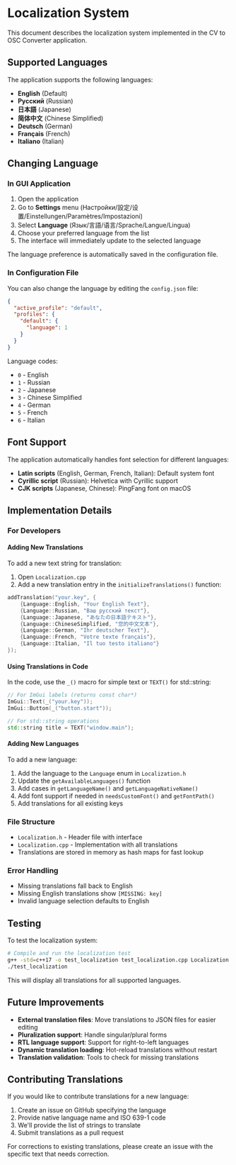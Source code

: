# Localization System

This document describes the localization system implemented in the CV to OSC Converter application.

## Supported Languages

The application supports the following languages:

- **English** (Default)
- **Русский** (Russian)
- **日本語** (Japanese)
- **简体中文** (Chinese Simplified)
- **Deutsch** (German)
- **Français** (French)
- **Italiano** (Italian)

## Changing Language

### In GUI Application

1. Open the application
2. Go to **Settings** menu (Настройки/設定/设置/Einstellungen/Paramètres/Impostazioni)
3. Select **Language** (Язык/言語/语言/Sprache/Langue/Lingua)
4. Choose your preferred language from the list
5. The interface will immediately update to the selected language

The language preference is automatically saved in the configuration file.

### In Configuration File

You can also change the language by editing the `config.json` file:

```json
{
  "active_profile": "default",
  "profiles": {
    "default": {
      "language": 1
    }
  }
}
```

Language codes:
- `0` - English
- `1` - Russian
- `2` - Japanese
- `3` - Chinese Simplified
- `4` - German
- `5` - French
- `6` - Italian

## Font Support

The application automatically handles font selection for different languages:

- **Latin scripts** (English, German, French, Italian): Default system font
- **Cyrillic script** (Russian): Helvetica with Cyrillic support
- **CJK scripts** (Japanese, Chinese): PingFang font on macOS

## Implementation Details

### For Developers

#### Adding New Translations

To add a new text string for translation:

1. Open `Localization.cpp`
2. Add a new translation entry in the `initializeTranslations()` function:

```cpp
addTranslation("your.key", {
    {Language::English, "Your English Text"},
    {Language::Russian, "Ваш русский текст"},
    {Language::Japanese, "あなたの日本語テキスト"},
    {Language::ChineseSimplified, "您的中文文本"},
    {Language::German, "Ihr deutscher Text"},
    {Language::French, "Votre texte français"},
    {Language::Italian, "Il tuo testo italiano"}
});
```

#### Using Translations in Code

In the code, use the `_()` macro for simple text or `TEXT()` for std::string:

```cpp
// For ImGui labels (returns const char*)
ImGui::Text(_("your.key"));
ImGui::Button(_("button.start"));

// For std::string operations
std::string title = TEXT("window.main");
```

#### Adding New Languages

To add a new language:

1. Add the language to the `Language` enum in `Localization.h`
2. Update the `getAvailableLanguages()` function
3. Add cases in `getLanguageName()` and `getLanguageNativeName()`
4. Add font support if needed in `needsCustomFont()` and `getFontPath()`
5. Add translations for all existing keys

### File Structure

- `Localization.h` - Header file with interface
- `Localization.cpp` - Implementation with all translations
- Translations are stored in memory as hash maps for fast lookup

### Error Handling

- Missing translations fall back to English
- Missing English translations show `[MISSING: key]`
- Invalid language selection defaults to English

## Testing

To test the localization system:

```bash
# Compile and run the localization test
g++ -std=c++17 -o test_localization test_localization.cpp Localization.cpp
./test_localization
```

This will display all translations for all supported languages.

## Future Improvements

- **External translation files**: Move translations to JSON files for easier editing
- **Pluralization support**: Handle singular/plural forms
- **RTL language support**: Support for right-to-left languages
- **Dynamic translation loading**: Hot-reload translations without restart
- **Translation validation**: Tools to check for missing translations

## Contributing Translations

If you would like to contribute translations for a new language:

1. Create an issue on GitHub specifying the language
2. Provide native language name and ISO 639-1 code
3. We'll provide the list of strings to translate
4. Submit translations as a pull request

For corrections to existing translations, please create an issue with the specific text that needs correction.
